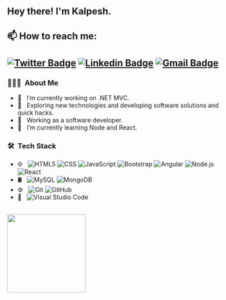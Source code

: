 <h2> Hey there! I'm Kalpesh.</h2>

## 📫 How to reach me: 
[![Twitter Badge](https://img.shields.io/badge/-Kalpesh_Patil-1ca0f1?style=flat-square&logo=twitter&logoColor=white&link=https://twitter.com/kalpeshpatil777)](https://twitter.com/kalpeshpatil777)  [![Linkedin Badge](https://img.shields.io/badge/-Kalpesh_Patil-blue?style=flat-square&logo=Linkedin&logoColor=white&link=https://in.linkedin.com/in/kalpesh-patil-0588a9180//)](https://in.linkedin.com/in/kalpesh-patil-0588a9180) [![Gmail Badge](https://img.shields.io/badge/-kalpeshpatilkp1408@gmail.com-c14438?style=flat-square&logo=Gmail&logoColor=white&link=mailto:kalpeshpatilkp1408@gmail.com)](mailto:kalpeshpatilkp1408@gmail.com)
---------------------------------------------------------------------------------------------------------------------------------------------------------------------------------

<h3> 👨🏻‍💻 &nbsp;About Me </h3>

- 🔭 &nbsp; I’m currently working on .NET MVC.
- 🤔 &nbsp; Exploring new technologies and developing software solutions and quick hacks.
- 💼 &nbsp; Working as a software developer.
- 🌱 &nbsp; I’m currently learning Node and React.

<h3> 🛠 &nbsp;Tech Stack</h3>

- 🌐 &nbsp;
  ![HTML5](https://img.shields.io/badge/-HTML5-333333?style=flat&logo=HTML5)
  ![CSS](https://img.shields.io/badge/-CSS-333333?style=flat&logo=CSS3&logoColor=1572B6)
  ![JavaScript](https://img.shields.io/badge/-JavaScript-333333?style=flat&logo=javascript)
  ![Bootstrap](https://img.shields.io/badge/-Bootstrap-333333?style=flat&logo=bootstrap&logoColor=563D7C)
  ![Angular](https://img.shields.io/badge/-Angular-333333?style=flat&logo=angular)
  ![Node.js](https://img.shields.io/badge/-Node.js-333333?style=flat&logo=node.js)
  ![React](https://img.shields.io/badge/-React-333333?style=flat&logo=react)
- 🛢 &nbsp;
  ![MySQL](https://img.shields.io/badge/-MySQL-333333?style=flat&logo=mysql)
  ![MongoDB](https://img.shields.io/badge/-MongoDB-333333?style=flat&logo=mongodb)
- ⚙️ &nbsp;
  ![Git](https://img.shields.io/badge/-Git-333333?style=flat&logo=git)
  ![GitHub](https://img.shields.io/badge/-GitHub-333333?style=flat&logo=github)
- 🔧 &nbsp;
  ![Visual Studio Code](https://img.shields.io/badge/-Visual%20Studio%20Code-333333?style=flat&logo=visual-studio-code&logoColor=007ACC)
<br/>

<a href="https://github.com/Kalpesh-07">
  <img height="180em" src="https://github-readme-stats.vercel.app/api?username=Kalpesh-07&theme=buefy&show_icons=true" />
</a>

<br/>
